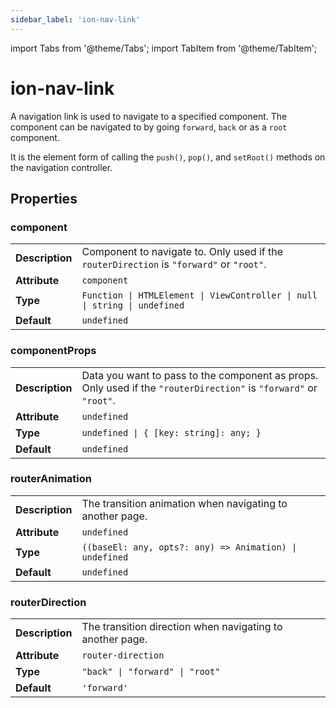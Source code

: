 ```yaml
---
sidebar_label: 'ion-nav-link'
---
```


import Tabs from '@theme/Tabs';
import TabItem from '@theme/TabItem';

# ion-nav-link

A navigation link is used to navigate to a specified component. The component can be navigated to by going `forward`, `back` or as a `root` component.

It is the element form of calling the `push()`, `pop()`, and `setRoot()` methods on the navigation controller.

## Properties

### component

|                 |                                                                                          |
| --------------- | ---------------------------------------------------------------------------------------- |
| **Description** | Component to navigate to. Only used if the `routerDirection` is `"forward"` or `"root"`. |
| **Attribute**   | `component`                                                                              |
| **Type**        | `Function \| HTMLElement \| ViewController \| null \| string \| undefined`               |
| **Default**     | `undefined`                                                                              |

### componentProps

|                 |                                                                                                                   |
| --------------- | ----------------------------------------------------------------------------------------------------------------- |
| **Description** | Data you want to pass to the component as props. Only used if the `"routerDirection"` is `"forward"` or `"root"`. |
| **Attribute**   | `undefined`                                                                                                       |
| **Type**        | `undefined \| { [key: string]: any; }`                                                                            |
| **Default**     | `undefined`                                                                                                       |

### routerAnimation

|                 |                                                           |
| --------------- | --------------------------------------------------------- |
| **Description** | The transition animation when navigating to another page. |
| **Attribute**   | `undefined`                                               |
| **Type**        | `((baseEl: any, opts?: any) => Animation) \| undefined`   |
| **Default**     | `undefined`                                               |

### routerDirection

|                 |                                                           |
| --------------- | --------------------------------------------------------- |
| **Description** | The transition direction when navigating to another page. |
| **Attribute**   | `router-direction`                                        |
| **Type**        | `"back" \| "forward" \| "root"`                           |
| **Default**     | `'forward'`                                               |
